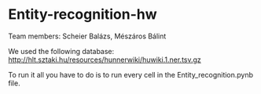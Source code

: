 # Entity-recognition-hw

Team members:
  Scheier Balázs,
  Mészáros Bálint
  
We used the following database: http://hlt.sztaki.hu/resources/hunnerwiki/huwiki.1.ner.tsv.gz

To run it all you have to do is to run every cell in the Entity_recognition.pynb file.
